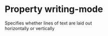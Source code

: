 # Property writing-mode

Specifies whether lines of text are laid out  
horizontally or vertically  
